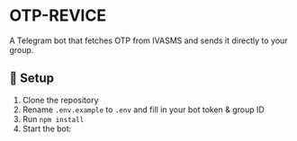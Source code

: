# OTP-REVICE

A Telegram bot that fetches OTP from IVASMS and sends it directly to your group.

## 🔧 Setup

1. Clone the repository
2. Rename `.env.example` to `.env` and fill in your bot token & group ID
3. Run `npm install`
4. Start the bot:
